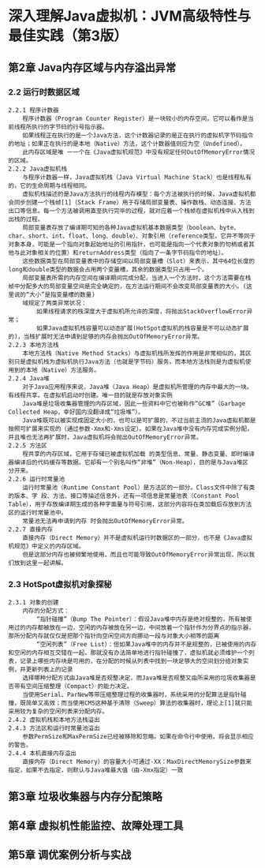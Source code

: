 # 深入理解Java虚拟机：JVM高级特性与最佳实践（第3版）
## 第2章 Java内存区域与内存溢出异常 
### 2.2 运行时数据区域
    2.2.1 程序计数器
        程序计数器（Program Counter Register）是一块较小的内存空间，它可以看作是当前线程所执行的字节码的行号指示器。
        如果线程正在执行的是一个Java方法，这个计数器记录的是正在执行的虚拟机字节码指令的地址；如果正在执行的是本地（Native）方法，这个计数器值则应为空（Undefined）。
        此内存区域是唯 一一个在《Java虚拟机规范》中没有规定任何OutOfMemoryError情况的区域。
    2.2.2 Java虚拟机栈
        与程序计数器一样，Java虚拟机栈（Java Virtual Machine Stack）也是线程私有的，它的生命周期与线程相同。
        虚拟机栈描述的是Java方法执行的线程内存模型：每个方法被执行的时候，Java虚拟机都会同步创建一个栈帧[1]（Stack Frame）用于存储局部变量表、操作数栈、动态连接、方法出口等信息。每一个方法被调用直至执行完毕的过程，就对应着一个栈帧在虚拟机栈中从入栈到出栈的过程。
        局部变量表存放了编译期可知的各种Java虚拟机基本数据类型（boolean、byte、char、short、int、float、long、double）、对象引用（reference类型，它并不等同于对象本身，可能是一个指向对象起始地址的引用指针，也可能是指向一个代表对象的句柄或者其他与此对象相关的位置）和returnAddress类型（指向了一条字节码指令的地址）。
        这些数据类型在局部变量表中的存储空间以局部变量槽（Slot）来表示，其中64位长度的long和double类型的数据会占用两个变量槽，其余的数据类型只占用一个。
        局部变量表所需的内存空间在编译期间完成分配，当进入一个方法时，这个方法需要在栈帧中分配多大的局部变量空间是完全确定的，在方法运行期间不会改变局部变量表的大小。(这里说的“大小”是指变量槽的数量)
        域规定了两类异常状况：
            如果线程请求的栈深度大于虚拟机所允许的深度，将抛出StackOverflowError异常；
            如果Java虚拟机栈容量可以动态扩展(HotSpot虚拟机的栈容量是不可以动态扩展的)，当栈扩展时无法申请到足够的内存会抛出OutOfMemoryError异常。
    2.2.3 本地方法栈
        本地方法栈（Native Method Stacks）与虚拟机栈所发挥的作用是非常相似的，其区别只是虚拟机栈为虚拟机执行Java方法（也就是字节码）服务，而本地方法栈则是为虚拟机使用到的本地（Native）方法服务。
    2.2.4 Java堆
        对于Java应用程序来说，Java堆（Java Heap）是虚拟机所管理的内存中最大的一块。有线程共享。在虚拟机启动时创建。唯一目的就是存放对象实例
        Java堆是垃圾收集器管理的内存区域，因此一些资料中它也被称作“GC堆”（Garbage Collected Heap，幸好国内没翻译成“垃圾堆”）。
        Java堆既可以被实现成固定大小的，也可以是可扩展的，不过当前主流的Java虚拟机都是按照可扩展来实现的（通过参数-Xmx和-Xms设定）。如果在Java堆中没有内存完成实例分配，并且堆也无法再扩展时，Java虚拟机将会抛出OutOfMemoryError异常。
    2.2.5 方法区
        程共享的内存区域，它用于存储已被虚拟机加载 的类型信息、常量、静态变量、即时编译器编译后的代码缓存等数据。它却有一个别名叫作“非堆”（Non-Heap），目的是与Java堆区 分开来。
    2.2.6 运行时常量池
        运行时常量池（Runtime Constant Pool）是方法区的一部分。Class文件中除了有类的版本、字 段、方法、接口等描述信息外，还有一项信息是常量池表（Constant Pool Table），用于存放编译期生成的各种字面量与符号引用，这部分内容将在类加载后存放到方法区的运行时常量池中。
        常量池无法再申请到内存 时会抛出OutOfMemoryError异常。
    2.2.7 直接内存
        直接内存（Direct Memory）并不是虚拟机运行时数据区的一部分，也不是《Java虚拟机规范》中定义的内存区域。
        但是这部分内存也被频繁地使用，而且也可能导致OutOfMemoryError异常出现，所以我们放到这里一起讲解。
### 2.3 HotSpot虚拟机对象探秘
    2.3.1 对象的创建
        内存的分配方式：
            “指针碰撞”（Bump The Pointer）：假设Java堆中内存是绝对规整的，所有被使用过的内存都被放在一边，空闲的内存被放在另一边，中间放着一个指针作为分界点的指示器，那所分配内存就仅仅是把那个指针向空闲空间方向挪动一段与对象大小相等的距离
            “空闲列表”（Free List）：但如果Java堆中的内存并不是规整的，已被使用的内存和空闲的内存相互交错在一起，那就没有办法简单地进行指针碰撞了，虚拟机就必须维护一个列表，记录上哪些内存块是可用的，在分配的时候从列表中找到一块足够大的空间划分给对象实例，并更新列表上的记录
        选择哪种分配方式由Java堆是否规整决定，而Java堆是否规整又由所采用的垃圾收集器是否带有空间压缩整理（Compact）的能力决定。        
        当使用Serial、ParNew等带压缩整理过程的收集器时，系统采用的分配算法是指针碰撞，既简单又高效；而当使用CMS这种基于清除（Sweep）算法的收集器时，理论上[1]就只能采用较为复杂的空闲列表来分配内存。
    2.4.2 虚拟机栈和本地方法栈溢出    
    2.4.3 方法区和运行时常量池溢出
        参数PermSize和MaxPermSize已经被移除和忽略。如果在命令行中使用，将会显示相应的警告。
    2.4.4 本机直接内存溢出
        直接内存（Direct Memory）的容量大小可通过-XX：MaxDirectMemorySize参数来指定，如果不去指定，则默认与Java堆最大值（由-Xmx指定）一致

## 第3章 垃圾收集器与内存分配策略 

## 第4章 虚拟机性能监控、故障处理工具 

## 第5章 调优案例分析与实战
